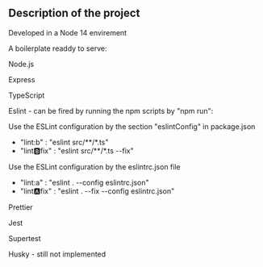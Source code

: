 ## Description of the project

Developed in a Node 14 envirement

A boilerplate readdy to serve:

Node.js

Express

TypeScript

Eslint - can be fired by running the npm scripts by "npm run":

 Use the ESLint configuration by the section "eslintConfig" in package.json
 - "lint:b" : "eslint src/**/*.ts"
 - "lint:b:fix" : "eslint src/**/*.ts --fix"

Use the ESLint configuration by the eslintrc.json file
 - "lint:a" : "eslint  . --config eslintrc.json"
 - "lint:a:fix" : "eslint . --fix --config eslintrc.json"
 

Prettier

Jest 

Supertest

Husky - still not implemented

